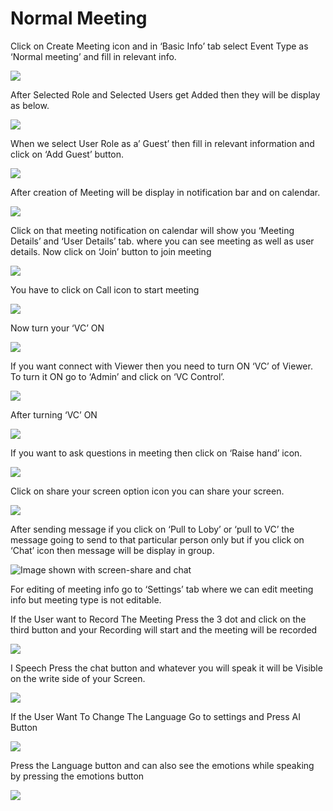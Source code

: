 # Normal Meeting

Click on Create Meeting icon and in ‘Basic Info’ tab select Event Type as ‘Normal meeting’ and fill in relevant info.

![](../../.gitbook/assets/11.png)

After Selected Role and Selected Users get Added then they will be display as below.

![](../../.gitbook/assets/12.png)

When we select User Role as a’ Guest’ then fill in relevant information and click on ‘Add Guest’ button.

![](../../.gitbook/assets/13.png)

After creation of Meeting will be display in notification bar and on calendar.

![](../../.gitbook/assets/14.png)

Click on that meeting notification on calendar will show you ‘Meeting Details’ and ‘User Details’ tab. where you can see meeting as well as user details. Now click on ‘Join’ button to join meeting

![](../../.gitbook/assets/image%20%28127%29.png)

You have to click on Call icon to start meeting

![](../../.gitbook/assets/image%20%28150%29.png)

Now turn your ‘VC’ ON

![](../../.gitbook/assets/image%20%28105%29.png)

If you want connect with Viewer then you need to turn ON ‘VC’ of Viewer. To turn it ON go to ‘Admin’ and click on ‘VC Control’.

![](../../.gitbook/assets/image%20%28204%29.png)

After turning ‘VC’ ON

![](../../.gitbook/assets/image%20%28107%29.png)

If you want to ask questions in meeting then click on ‘Raise hand’ icon.

![](../../.gitbook/assets/image%20%28226%29.png)

Click on share your screen option icon you can share your screen.

![](../../.gitbook/assets/popup_ss.png)

After sending message if you click on ‘Pull to Loby’ or ‘pull to VC’ the message going to send to that particular person only but if you click on ‘Chat’ icon then message will be display in group.

![Image shown with screen-share and chat](../../.gitbook/assets/image%20%28176%29.png)

For editing of meeting info go to ‘Settings’ tab where we can edit meeting info but meeting type is not editable.

If the User want to Record The Meeting Press the 3 dot and click on the third button and your Recording will start and the meeting will be recorded

![](../../.gitbook/assets/image%20%2882%29.png)

I Speech Press the chat button and whatever you will speak it will be Visible on the write side of your Screen.

![](../../.gitbook/assets/image%20%28264%29.png)

If the User Want To Change The Language Go to settings and Press AI Button

![](../../.gitbook/assets/image%20%28108%29.png)

Press the Language button and can also see the emotions while speaking by pressing the emotions button  
  


![](../../.gitbook/assets/image%20%2825%29.png)



